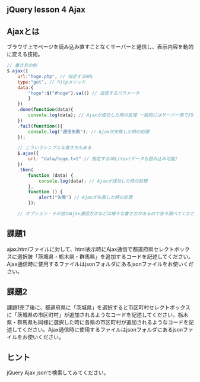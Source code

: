 
## jQuery lesson 4 Ajax

## Ajaxとは
ブラウザ上でページを読み込み直すことなくサーバーと通信し、表示内容を動的に変える技術。

```js
// 書き方の例
$.ajax({
    url:"hoge.php", // 指定するURL
    type:"get", // httpメソッド
    data:{
        "hoge":$("#hoge").val() // 送信するパラメータ
        }
    })
    .done(function(data){
        console.log(data); // Ajaxが成功した時の処理 一般的にはサーバー側でJSONデータを送信して、JavaScript側でJSONを受け取る
    })
    .fail(function(){
        console.log("通信失敗"); // Ajaxが失敗した時の処理
    });

    // こういうシンプルな書き方もある
    $.ajax({
        url: "data/hoge.txt" // 指定するURL(textデータも読み込み可能)
    })
    .then(
        function (data) {
            console.log(data); // Ajaxが成功した時の処理
        },
        function () {
            alert("失敗") // Ajaxが失敗した時の処理
        });

    // オプション・その他のAjax通信方法などは様々な書き方があるので各々調べてください
```

## 課題1
ajax.htmlファイルに対して、html表示時にAjax通信で都道府県セレクトボックスに選択肢「茨城県・栃木県・群馬県」を追加するコードを記述してください。Ajax通信時に使用するファイルはjsonフォルダにあるjsonファイルをお使いください。

## 課題2
課題1完了後に、都道府県に「茨城県」を選択すると市区町村セレクトボックスに「茨城県の市区町村」が追加されるようなコードを記述してください。栃木県・群馬県も同様に選択した時に各県の市区町村が追加されるようなコードを記述してください。Ajax通信時に使用するファイルはjsonフォルダにあるjsonファイルをお使いください。

## ヒント
jQuery Ajax jsonで検索してみてください。
